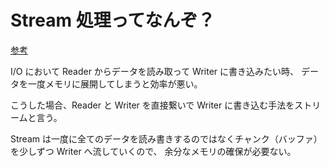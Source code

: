 # Stream 処理ってなんぞ？

[参考](https://www.kwbtblog.com/entry/2020/05/07/014836)

I/O において Reader からデータを読み取って Writer に書き込みたい時、
データを一度メモリに展開してしまうと効率が悪い。

こうした場合、Reader と Writer を直接繋いで Writer に書き込む手法をストリームと言う。

Stream は一度に全てのデータを読み書きするのではなくチャンク（バッファ）を少しずつ Writer へ流していくので、
余分なメモリの確保が必要ない。
